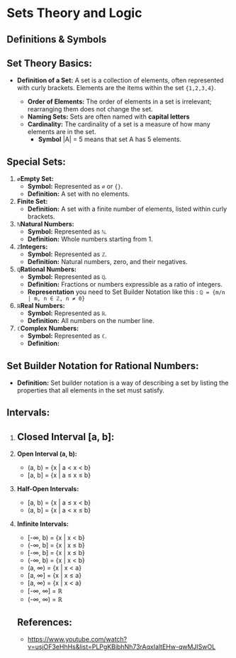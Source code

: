 # Sets Theory and Logic 
## Definitions & Symbols

## Set Theory Basics:
- **Definition of a Set:** A set is a collection of elements, often represented with curly brackets. Elements are the items within the set `{1,2,3,4}`.
 
    - **Order of Elements:** The order of elements in a set is irrelevant; rearranging them does not change the set.
    - **Naming Sets:** Sets are often named with **capital letters**
    - **Cardinality:** The cardinality of a set is a measure of how many elements are in the set.
        - **Symbol** |A| = 5 means that set A has 5 elements.


## Special Sets:
1. **`∅`Empty Set:**
   - **Symbol:** Represented as `∅` or `{}`.
   - **Definition:** A set with no elements.
2. **Finite Set:**
   - **Definition:** A set with a finite number of elements, listed within curly brackets.
3. **`ℕ`Natural Numbers:**
   - **Symbol:** Represented as `ℕ`.
   - **Definition:** Whole numbers starting from 1.
4. **`ℤ`Integers:**
   - **Symbol:** Represented as `ℤ`.
   - **Definition:** Natural numbers, zero, and their negatives.
5. **`ℚ`Rational Numbers:**
   - **Symbol:** Represented as `ℚ`.
   - **Definition:** Fractions or numbers expressible as a ratio of integers.
   - **Representation** you need to Set Builder Notation like this : `ℚ = {m/n | m, n ∈ ℤ, n ≠ 0}`
6. **`ℝ`Real Numbers:**
   - **Symbol:** Represented as `ℝ`.
   - **Definition:** All numbers on the number line.
7. **`ℂ`Complex Numbers:**
   - **Symbol:** Represented as `ℂ`.
   - **Definition:**  

## Set Builder Notation for Rational Numbers:
- **Definition:** Set builder notation is a way of describing a set by listing the properties that all elements in the set must satisfy.

## Intervals:
1. **Closed Interval [a, b]:**
   -  
2. **Open Interval (a, b):**
   - (a, b) = {x | a < x < b}
   - [a, b] = {x | a ≤ x ≤ b}
3. **Half-Open Intervals:**
   - [a, b) = {x | a ≤ x < b}
   - (a, b] = {x | a < x ≤ b}
  
4. **Infinite Intervals:**
   - [-∞, b) = {x | x < b}
   - (-∞, b] = {x | x ≤ b}
   - [-∞, b] = {x | x ≤ b}
   - (-∞, b) = {x | x < b}
   - (a, ∞) = {x | x < a}
   - [a, ∞] =  {x | x ≤ a}
   - [a, ∞) =  {x | x < a}
   - [-∞, ∞] = ℝ
   - (-∞, ∞) = ℝ
   

   ## References:
   - https://www.youtube.com/watch?v=usjOF3eHhHs&list=PLPgKBibhNh73rAqxIaltEHw-qwMJISwOL 


 







